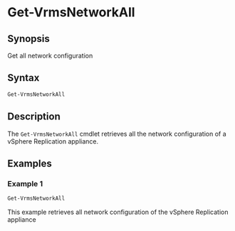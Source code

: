 # Get-VrmsNetworkAll

## Synopsis

Get all network configuration

## Syntax

```powershell
Get-VrmsNetworkAll
```

## Description

The `Get-VrmsNetworkAll` cmdlet retrieves all the network configuration of a vSphere Replication appliance.

## Examples

### Example 1

```powershell
Get-VrmsNetworkAll
```

This example retrieves all network configuration of the vSphere Replication appliance
